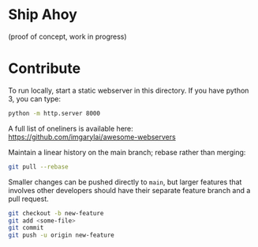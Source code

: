 # Ship Ahoy
(proof of concept, work in progress)

# Contribute
To run locally, start a static webserver in this directory. If you have python 3, you can type:
```bash
python -m http.server 8000
```

A full list of oneliners is available here:
https://github.com/imgarylai/awesome-webservers

Maintain a linear history on the main branch; rebase rather than merging:
```bash
git pull --rebase
```

Smaller changes can be pushed directly to `main`, but larger features that involves other developers should have their separate feature branch and a pull request.

```bash
git checkout -b new-feature
git add <some-file>
git commit
git push -u origin new-feature
```